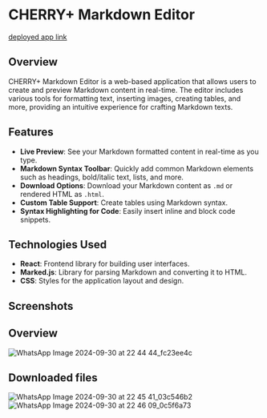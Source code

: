 # CHERRY+ Markdown Editor

[deployed app link](https://wondrous-cupcake-d7a8a5.netlify.app/)


## Overview
CHERRY+ Markdown Editor is a web-based application that allows users to create and preview Markdown content in real-time. The editor includes various tools for formatting text, inserting images, creating tables, and more, providing an intuitive experience for crafting Markdown texts.

## Features
- **Live Preview**: See your Markdown formatted content in real-time as you type.
- **Markdown Syntax Toolbar**: Quickly add common Markdown elements such as headings, bold/italic text, lists, and more.
- **Download Options**: Download your Markdown content as `.md` or rendered HTML as `.html`.
- **Custom Table Support**: Create tables using Markdown syntax.
- **Syntax Highlighting for Code**: Easily insert inline and block code snippets.

## Technologies Used
- **React**: Frontend library for building user interfaces.
- **Marked.js**: Library for parsing Markdown and converting it to HTML.
- **CSS**: Styles for the application layout and design.
## Screenshots

## Overview
![WhatsApp Image 2024-09-30 at 22 44 44_fc23ee4c](https://github.com/user-attachments/assets/2f023e01-0690-48b5-9698-eea7996a2dfe)
## Downloaded files
![WhatsApp Image 2024-09-30 at 22 45 41_03c546b2](https://github.com/user-attachments/assets/d34a6eb7-4f33-45f4-b6cd-7c96293b130a)
![WhatsApp Image 2024-09-30 at 22 46 09_0c5f6a73](https://github.com/user-attachments/assets/b71db155-e8f5-40cb-a104-a0b685fd39fc)




